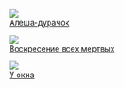 ![](/books/prose_rus_classic/Леонид%20Андреев/Алеша-дурачок.jpg)  
[Алеша-дурачок](/books/prose_rus_classic/Леонид%20Андреев/Алеша-дурачок)

![](/books/prose_rus_classic/Леонид%20Андреев/Воскресение%20всех%20мертвых.jpg)  
[Воскресение всех мертвых](/books/prose_rus_classic/Леонид%20Андреев/Воскресение%20всех%20мертвых)

![](/books/prose_rus_classic/Леонид%20Андреев/У%20окна.jpg)  
[У окна](/books/prose_rus_classic/Леонид%20Андреев/У%20окна)
